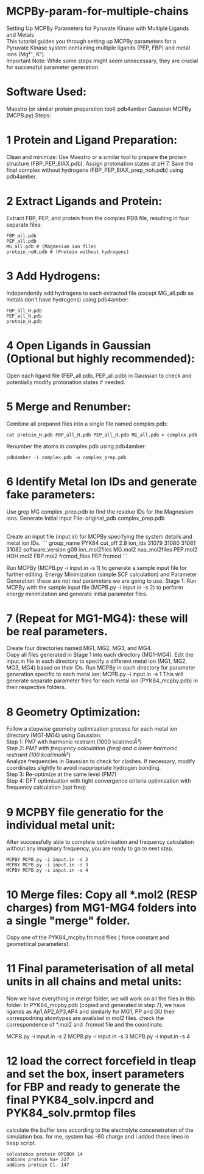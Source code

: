 # MCPBy-param-for-multiple-chains
Setting Up MCPBy Parameters for Pyruvate Kinase with Multiple Ligands and Metals
<br> This tutorial guides you through setting up MCPBy parameters for a Pyruvate Kinase system containing multiple ligands (PEP, FBP) and metal ions (Mg²⁺, K⁺).
<br>
Important Note: While some steps might seem unnecessary, they are crucial for successful parameter generation.

# Software Used:
Maestro (or similar protein preparation tool)
pdb4amber
Gaussian
MCPBy (MCPB.py)
Steps:
# 1 Protein and Ligand Preparation:
Clean and minimize: Use Maestro or a similar tool to prepare the protein structure (FBP_PEP_8IAX.pdb). Assign protonation states at pH 7. Save the final complex without hydrogens (FBP_PEP_8IAX_prep_noh.pdb) using pdb4amber.

# 2 Extract Ligands and Protein:
Extract FBP, PEP, and protein from the complex PDB file, resulting in four separate files: <br>
```
FBP_all.pdb
PEP_all.pdb
MG_all.pdb # (Magnesium ion file)
protein_noH.pdb # (Protein without hydrogens)
```
# 3 Add Hydrogens:
Independently add hydrogens to each extracted file (except MG_all.pdb as metals don't have hydrogens) using pdb4amber: <br>
```
FBP_all_H.pdb
PEP_all_H.pdb
protein_H.pdb
```

# 4 Open Ligands in Gaussian (Optional but highly recommended):
Open each ligand file (FBP_all.pdb, PEP_all.pdb) in Gaussian to check and potentially modify protonation states if needed.


# 5 Merge and Renumber:

Combine all prepared files into a single file named complex.pdb:
```
cat protein_H.pdb FBP_all_H.pdb PEP_all_H.pdb MG_all.pdb > complex.pdb
```

Renumber the atoms in complex.pdb using pdb4amber:

```
pdb4amber -i complex.pdb -o complex_prep.pdb
```


# 6 Identify Metal Ion IDs and generate fake parameters:

Use grep MG complex_prep.pdb to find the residue IDs for the Magnesium ions.
Generate Initial Input File:
original_pdb complex_prep.pdb

<br>
Create an input file (input.in) for MCPBy specifying the system details and metal ion IDs.
```
group_name PYK84
cut_off 2.8
ion_ids 31079 31080 31081 31082
software_version g09
ion_mol2files MG.mol2
naa_mol2files PEP.mol2 HOH.mol2 FBP.mol2
frcmod_files PEP.frcmod 
```

Run MCPBy (MCPB.py -i input.in -s 1) to generate a sample input file for further editing.
Energy Minimization (simple SCF calculation) and Parameter Generation: these are not real parameters we are going to use.
Stage 1: Run MCPBy with the sample input file (MCPB.py -i input.in -s 2) to perform energy minimization and generate initial parameter files.

# 7  (Repeat for MG1-MG4): these will be real parameters. 
Create four directories named MG1, MG2, MG3, and MG4.
<br> Copy all files generated in Stage 1 into each directory (MG1-MG4).
Edit the input.in file in each directory to specify a different metal ion (MG1, MG2, MG3, MG4) based on their IDs.
Run MCPBy in each directory for parameter generation specific to each metal ion: MCPB.py -i input.in -s 1
This will generate separate parameter files for each metal ion (PYK84_mcpby.pdb) in their respective folders.

# 8 **Geometry Optimization:**

Follow a stepwise geometry optimization process for each metal ion directory (MG1-MG4) using Gaussian:
<br>
Step 1: PM7 with harmonic restraint (1000 kcal/mol*Å²)
<br>
Step 2: PM7 with frequency calculation (freq) and a lower harmonic restraint (100 kcal/mol*Å²)
<br>
Analyze frequencies in Gaussian to check for clashes.
If necessary, modify coordinates slightly to avoid inappropriate hydrogen bonding.
<br>
Step 3: Re-optimize at the same level (PM7)
<br>
Step 4: DFT optimisation with tight convergence criteria optimization with frequency calculation (opt freq)


# 9 MCPBY file generatio for the individual metal unit:
After successfully able to complete optimisation and frequency calculation without any imaginary frequency, you are ready to go to next step.
```
MCPBY MCPB.py -i input.in -s 2
MCPBY MCPB.py -i input.in -s 3
MCPBY MCPB.py -i input.in -s 4
```

# 10 Merge files: Copy all *.mol2 (RESP charges) from MG1-MG4 folders into a single "merge" folder.
Copy one of the PYK84_mcpby.frcmod files ( force constant and geometrical parameters).

# 11 Final parameterisation of all metal units in all chains and metal units: 
Now we have everything in merge folder, we will work on all the files in this folder.
In PYK84_mcpby.pdb (copied and generated in step 7), we have ligands as Ap1,AP2,AP3,AP4 and similarly for MG1, PP and GU their correspodning atomtypes are availabel in mol2 files. check the correspondence of *.mol2 and .frcmod file and the coordinate.

MCPB.py -i input.in -s 2
MCPB.py -i input.in -s 3
MCPB.py -i input.in -s 4

# 12 load the correct forcefield in tleap and set the box, insert parameters for FBP and ready to generate the final PYK84_solv.inpcrd and PYK84_solv.prmtop files
calculate the buffer ions according to the electrolyte concenetration of the simulation box. for me, system has -80 charge and i added these lines in tleap script.
```
solvatebox protein OPCBOX 14
addions protein Na+ 227
addions protein Cl- 147
```
 
